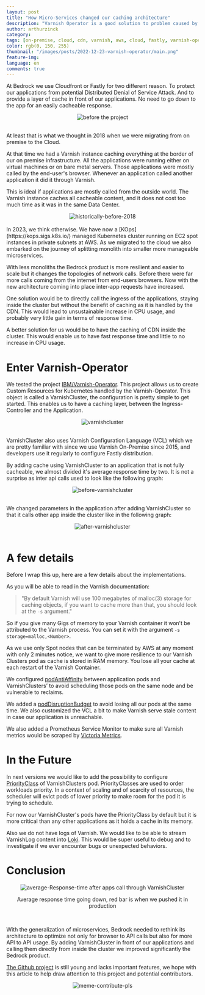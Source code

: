 ```yaml
---
layout: post
title: "How Micro-Services changed our caching architecture"
description: "Varnish Operator is a good solution to problem caused by Microservices architecture in Kubernetes environment. Especially where most of the traffic comes from other API rather than from an end-user."
author: arthurzinck
category:
tags: [on-premise, cloud, cdn, varnish, aws, cloud, fastly, varnish-operator, cloudfront, alb]
color: rgb(0, 150, 255)
thumbnail: "/images/posts/2022-12-23-varnish-operator/main.png"
feature-img:
language: en
comments: true
---
```


At Bedrock we use Cloudfront or Fastly for two different reason. To protect our applications from potential Distributed Denial of Service Attack. And to provide a layer of cache in front of our applications. No need to go down to the app for an easily cacheable response.

<center><img alt="before the project" src="/images/posts/2022-12-23-varnish-operator/image0.png"></center>

<br>

At least that is what we thought in 2018 when we were migrating from on premise to the Cloud.

At that time we had a Varnish instance caching everything at the border  of our on premise infrastructure. All the applications were running either on virtual machines or on bare metal servers. Those applications were mostly called by the end-user's browser. Whenever an application called another application it did it through Varnish. 

This is ideal if applications are mostly called from the outside world. The Varnish instance caches all cacheable content, and it does not cost too much time as it was in the same Data Center. 

<center><img alt="historically-before-2018" src="/images/posts/2022-12-23-varnish-operator/image2.png"></center>

<br>
In 2023, we think otherwise. We have now a [KOps](https://kops.sigs.k8s.io/) managed Kubernetes cluster running on EC2 spot instances in private subnets at AWS. As we migrated to the cloud we also embarked on the journey of splitting monolith into smaller more manageable microservices.

With less monoliths the Bedrock product is more resilient and easier to scale but it changes the topologies of network calls. Before there were far more calls coming from the internet from end-users browsers. Now with the new architecture coming into place inter-app requests have increased.

One solution would be to directly call the ingress of the applications, staying inside the cluster but without the benefit of caching as it is handled by the CDN. This would lead to unsustainable increase in CPU usage, and probably very little gain in terms of response time.

A better solution for us would be to have the caching of CDN inside the cluster. This would enable us to have fast response time and little to no increase in CPU usage.

# Enter Varnish-Operator

We tested the project [IBM/Varnish-Operator](https://github.com/IBM/varnish-operator). This project allows us to create Custom Resources for Kubernetes handled by the Varnish-Operator. This object is called a VarnishCluster, the configuration is pretty simple to get started. This enables us to have a caching layer, between the Ingress-Controller and the Application.

<center><img alt="varnishcluster" src="/images/posts/2022-12-23-varnish-operator/image1.png"></center>

<br>

VarnishCluster also uses Varnish Configuration Language (VCL) which we are pretty familiar with since we use Varnish On-Premise since 2015, and developers use it regularly to configure Fastly distribution.

By adding cache using VarnishCluster to an application that is not fully cacheable, we almost divided it's average response time by two. It is not a surprise as inter api calls used to look like the following graph:
<center><img alt="before-varnishcluster" src="/images/posts/2022-12-23-varnish-operator/image3.png"></center>

<br>

We changed parameters in the application after adding VarnishCluster so that it calls other app inside the cluster like in the following graph:
<center><img alt="after-varnishcluster" src="/images/posts/2022-12-23-varnish-operator/image4.png"></center>

<br>

# A few details

Before I wrap this up, here are a few details about the implementations.

As you will be able to read in the Varnish documentation: 
> "By default Varnish will use 100 megabytes of malloc(3) storage for caching objects, if you want to cache more than that, you should look at the `-s` argument."

So if you give many Gigs of memory to your Varnish container it won’t be attributed to the Varnish process. You can set it with the argument `-s storage=malloc,<Number>`.


As we use only Spot nodes that can be terminated by AWS at any moment with only 2 minutes notice, we want to give more resilience to our Varnish Clusters pod as cache is stored in RAM memory.
You lose all your cache at each restart of the Varnish Container. 

We configured [podAntiAffinity](https://kubernetes.io/docs/concepts/scheduling-eviction/assign-pod-node/#affinity-and-anti-affinity) between application pods and VarnishClusters’ to avoid scheduling those pods on the same node and be vulnerable to reclaims.

We added a [podDisruptionBudget](https://kubernetes.io/docs/tasks/run-application/configure-pdb/) to avoid losing all our pods at the same time. We also customized the VCL a bit to make Varnish serve stale content in case our application is unreachable.

We also added a Prometheus Service Monitor to make sure all Varnish metrics would be scraped by [Victoria Metrics](https://tech.bedrockstreaming.com/2022/09/06/monitoring-at-scale-with-victoriametrics.html).

# In the Future

In next versions we would like to add the possibility to configure [PriorityClass](https://kubernetes.io/docs/concepts/scheduling-eviction/pod-priority-preemption/#priorityclass) of VarnishClusters pod. PriorityClasses are used to order workloads priority.
In a context of scaling and of scarcity of resources, the scheduler will evict pods of lower priority to make room for the pod it is trying to schedule.

For now our VarnishCluster's pods have the PriorityClass by default but it is more critical than any other applications as it holds a cache in its memory.

Also we do not have logs of Varnish. We would like to be able to stream VarnishLog content into [Loki](https://grafana.com/oss/loki/). This would be super useful to debug and to investigate if we ever encounter bugs or unexpected behaviors.

# Conclusion
<center><img alt="average-Response-time after apps call through VarnishCluster" src="/images/posts/2022-12-23-varnish-operator/image5.png">
<p>Average response time going down, red bar is when we pushed it in production</p></center>

<br>

With the generalization of microservices, Bedrock needed to rethink its architecture to optimize not only for browser to API calls but also for more API to API usage. By adding VarnishCluster in front of our applications and calling them directly from inside the cluster we improved significantly the Bedrock product.

[The Github project](https://github.com/IBM/varnish-operator) is still young and lacks important features, we hope with this article to help draw attention to this project and potential contributors. 

<center><img alt="meme-contribute-pls" src="/images/posts/2022-12-23-varnish-operator/image6.jpg"></center>
<br>
